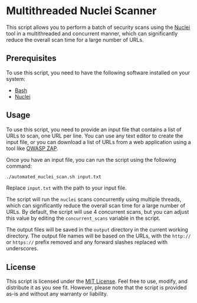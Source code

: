 # Multithreaded Nuclei Scanner

This script allows you to perform a batch of security scans using the [Nuclei](https://nuclei.projectdiscovery.io/) tool in a multithreaded and concurrent manner, which can significantly reduce the overall scan time for a large number of URLs.

## Prerequisites

To use this script, you need to have the following software installed on your system:

- [Bash](https://www.gnu.org/software/bash/)
- [Nuclei](https://nuclei.projectdiscovery.io/)

## Usage

To use this script, you need to provide an input file that contains a list of URLs to scan, one URL per line. You can use any text editor to create the input file, or you can download a list of URLs from a web application using a tool like [OWASP ZAP](https://www.zaproxy.org/).

Once you have an input file, you can run the script using the following command:

```bash
./automated_nuclei_scan.sh input.txt
```


Replace `input.txt` with the path to your input file.

The script will run the `nuclei` scans concurrently using multiple threads, which can significantly reduce the overall scan time for a large number of URLs. By default, the script will use 4 concurrent scans, but you can adjust this value by editing the `concurrent_scans` variable in the script.

The output files will be saved in the `output` directory in the current working directory. The output file names will be based on the URLs, with the `http://` or `https://` prefix removed and any forward slashes replaced with underscores.

## License

This script is licensed under the [MIT License](LICENSE). Feel free to use, modify, and distribute it as you see fit. However, please note that the script is provided as-is and without any warranty or liability.